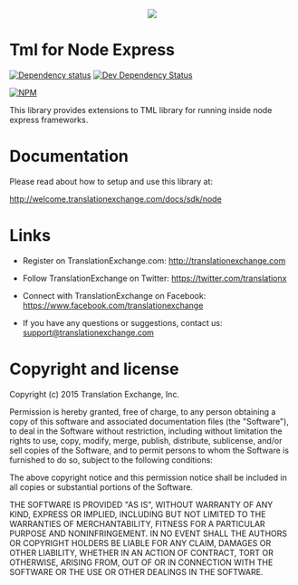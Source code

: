 <p align="center">
  <img src="https://avatars0.githubusercontent.com/u/1316274?v=3&s=200">
</p>

Tml for Node Express
===

[![Dependency status](https://david-dm.org/translationexchange/tml-js-express/status.png)](https://david-dm.org/translationexchange/tml-js-express#info=dependencies&view=table) 
[![Dev Dependency Status](https://david-dm.org/translationexchange/tml-js-express/dev-status.png)](https://david-dm.org/translationexchange/tml-js-express#info=devDependencies&view=table)

[![NPM](https://nodei.co/npm/tml-express.png?downloads=true)](https://nodei.co/npm/tml-express) 

This library provides extensions to TML library for running inside node express frameworks. 


Documentation
==================

Please read about how to setup and use this library at:

http://welcome.translationexchange.com/docs/sdk/node


Links
==================

* Register on TranslationExchange.com: http://translationexchange.com

* Follow TranslationExchange on Twitter: https://twitter.com/translationx

* Connect with TranslationExchange on Facebook: https://www.facebook.com/translationexchange

* If you have any questions or suggestions, contact us: support@translationexchange.com


Copyright and license
==================

Copyright (c) 2015 Translation Exchange, Inc.

Permission is hereby granted, free of charge, to any person obtaining
a copy of this software and associated documentation files (the
"Software"), to deal in the Software without restriction, including
without limitation the rights to use, copy, modify, merge, publish,
distribute, sublicense, and/or sell copies of the Software, and to
permit persons to whom the Software is furnished to do so, subject to
the following conditions:

The above copyright notice and this permission notice shall be
included in all copies or substantial portions of the Software.

THE SOFTWARE IS PROVIDED "AS IS", WITHOUT WARRANTY OF ANY KIND,
EXPRESS OR IMPLIED, INCLUDING BUT NOT LIMITED TO THE WARRANTIES OF
MERCHANTABILITY, FITNESS FOR A PARTICULAR PURPOSE AND
NONINFRINGEMENT. IN NO EVENT SHALL THE AUTHORS OR COPYRIGHT HOLDERS BE
LIABLE FOR ANY CLAIM, DAMAGES OR OTHER LIABILITY, WHETHER IN AN ACTION
OF CONTRACT, TORT OR OTHERWISE, ARISING FROM, OUT OF OR IN CONNECTION
WITH THE SOFTWARE OR THE USE OR OTHER DEALINGS IN THE SOFTWARE.
